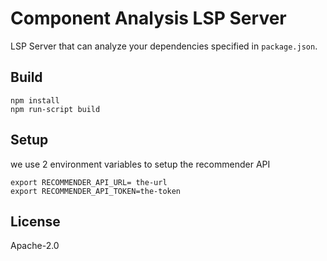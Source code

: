 # Component Analysis LSP Server

LSP Server that can analyze your dependencies specified in `package.json`.

## Build

```
npm install
npm run-script build
```
## Setup
we use 2 environment variables to setup the recommender API
```
export RECOMMENDER_API_URL= the-url
export RECOMMENDER_API_TOKEN=the-token

```

## License

Apache-2.0 
